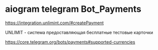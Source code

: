 # aiogram telegram Bot_Payments
https://integration.unlimint.com/#createPayment

UNLIMIT - система предоставляющая бесплатные тестовые карточки

https://core.telegram.org/bots/payments#supported-currencies

